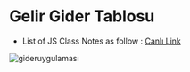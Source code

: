 # Gelir Gider Tablosu

- List of JS Class Notes as follow :
<a href="https://gelir-gider-tablosu.netlify.app">Canlı Link</a>

![gideruygulaması](giderapp.gif)
